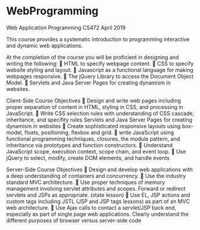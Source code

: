 # WebProgramming
Web Application Programming
CS472
April 2019


This course provides a systematic introduction to programming interactive and dynamic web
applications.

At the completion of the course you will be proficient in designing and writing the following:
 HTML to specify webpage content.
 CSS to specify website styling and layout.
 Javascript as a functional language for making webpages responsive.
 The jQuery Library to access the Document Object Model.
 Servlets and Java Server Pages for creating dynamism in websites.

Client-Side Course Objectives
 Design and write web pages including proper separation of content in HTML, styling in CSS,
and processing in JavaScript.
 Write CSS selection rules with understanding of CSS cascade, inheritance, and specifity rules
Servlets and Java Server Pages for creating dynamism in websites
 Create sophisticated responsive layouts using box-model, floats, positioning, flexbox and grid. 
 write JavaScript using functional programming techniques, closures, the module pattern, and
inheritance via prototypes and function constructors.
 Understand JavaScript scope, execution context, scope chain, and event loop.
 Use jQuery to select, modify, create DOM elements, and handle events

Server-Side Course Objectives
 Design and develop web applications with a deep understanding of containers and concurrency.
 Use the industry standard MVC architecture.
 Use proper techniques of memory management involving servlet attributes and scopes.
Forward or redirect servlets and JSPs as appropriate. (state lesson)
 Use EL, JSP actions and custom tags including JSTL (JSP and JSP tags lessons) as part of an
MVC web architecture.
 Use Ajax calls to contact a servlet/JSP back end, especially as part of single page web
applications. Clearly understand the different purposes of browser versus server-side code 
